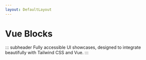 ```yaml
---
layout: DefaultLayout
---
```


<FigmaLink />

<iconify-icon icon="logos:vue" class="mt-12 mb-6" height="48" />

# Vue Blocks

::: subheader
Fully accessible UI showcases, designed to integrate beautifully with Tailwind CSS and Vue.
:::

<ComponentList type="vue" showcase/>
